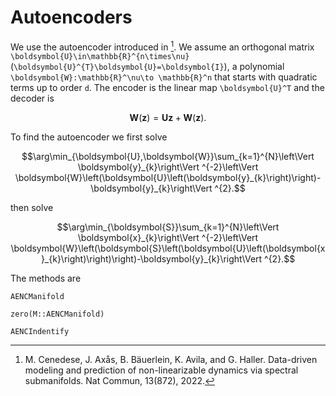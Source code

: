 # Autoencoders

We use the autoencoder introduced in [^1]. We assume an orthogonal matrix ``\boldsymbol{U}\in\mathbb{R}^{n\times\nu}`` (``\boldsymbol{U}^{T}\boldsymbol{U}=\boldsymbol{I}``), a polynomial ``\boldsymbol{W}:\mathbb{R}^\nu\to \mathbb{R}^n`` that starts with quadratic terms up to order ``d``. The encoder is the linear map ``\boldsymbol{U}^T`` and the decoder is
```math 
\boldsymbol{W}\left(\boldsymbol{z}\right)=\boldsymbol{U}\boldsymbol{z}+\boldsymbol{W}\left(\boldsymbol{z}\right).
```

To find the autoencoder we first solve
```math
\arg\min_{\boldsymbol{U},\boldsymbol{W}}\sum_{k=1}^{N}\left\Vert \boldsymbol{y}_{k}\right\Vert ^{-2}\left\Vert \boldsymbol{W}\left(\boldsymbol{U}\left(\boldsymbol{y}_{k}\right)\right)-\boldsymbol{y}_{k}\right\Vert ^{2}.
```
then solve
```math
\arg\min_{\boldsymbol{S}}\sum_{k=1}^{N}\left\Vert \boldsymbol{x}_{k}\right\Vert ^{-2}\left\Vert \boldsymbol{W}\left(\boldsymbol{S}\left(\boldsymbol{U}\left(\boldsymbol{x}_{k}\right)\right)\right)-\boldsymbol{y}_{k}\right\Vert ^{2}.
```

The methods are

```@docs
AENCManifold
```

```@docs
zero(M::AENCManifold)
```

```@docs
AENCIndentify
```

[^1]: M. Cenedese, J. Axås, B. Bäuerlein, K. Avila, and G. Haller. Data-driven modeling and prediction of non-linearizable dynamics via spectral submanifolds. Nat Commun, 13(872), 2022.
